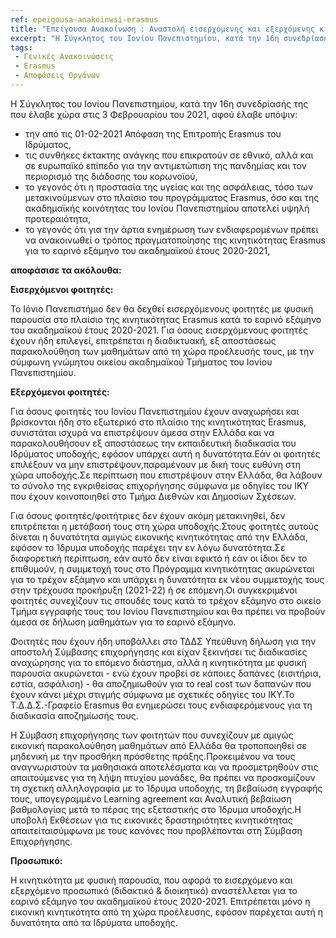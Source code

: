 ```yaml
---
ref: epeigousa-anakoinwsi-erasmus
title: "Επείγουσα Ανακοίνωση : Αναστολή εισερχόμενης και εξερχόμενης κινητικότητας Εrasmus με φυσική παρουσία στις χώρες υποδοχής -φοιτητών & προσωπικού- εαρινού εξαμήνου ακαδ. έτους 2020-2021 λόγω της πανδημίας COVID-19"
excerpt: "Η Σύγκλητος του Ιονίου Πανεπιστημίου, κατά την 16η συνεδρίασής της που έλαβε χώρα στις 3 Φεβρουαρίου του 2021, αφού έλαβε υπόψιν"
tags:
 - Γενικές Ανακοινώσεις
 - Erasmus
 - Αποφάσεις Οργάνων 
--- 
```

Η Σύγκλητος του Ιονίου Πανεπιστημίου, κατά την 16η συνεδρίασής της που έλαβε χώρα στις 3 Φεβρουαρίου του 2021, αφού έλαβε υπόψιν:

* την από τις 01-02-2021 Απόφαση της Επιτροπής Erasmus του Ιδρύματος,
* τις συνθήκες έκτακτης ανάγκης που επικρατούν σε εθνικό, αλλά και σε ευρωπαϊκό επίπεδο για την αντιμετώπιση της πανδημίας και τον περιορισμό της διάδοσης του κορωνοϊού,
* το γεγονός ότι η προστασία της υγείας και της ασφάλειας, τόσο των μετακινούμενων στο πλαίσιο του προγράμματος Erasmus, όσο και της ακαδημαϊκής κοινότητας του Ιονίου Πανεπιστημίου αποτελεί υψηλή προτεραιότητα,
* το γεγονός ότι για την άρτια ενημέρωση των ενδιαφερομένων πρέπει να ανακοινωθεί ο τρόπος πραγματοποίησης της κινητικότητας Εrasmus για το εαρινό εξάμηνο του ακαδημαϊκού έτους 2020-2021,

**αποφάσισε τα ακόλουθα:**

**Εισερχόμενοι φοιτητές:**

Το Ιόνιο Πανεπιστήμιο δεν θα δεχθεί εισερχόμενους φοιτητές με φυσική παρουσία στο πλαίσιο της κινητικότητας Erasmus κατά το εαρινό εξάμηνο του ακαδημαϊκού έτους 2020-2021. Για όσους εισερχόμενους φοιτητές έχουν ήδη επιλεγεί, επιτρέπεται η διαδικτυακή, εξ αποστάσεως παρακολούθηση των μαθημάτων από τη χώρα προέλευσής τους, με την σύμφωνη γνώμητου οικείου ακαδημαϊκού Τμήματος του Ιονίου Πανεπιστημίου.

**Εξερχόμενοι φοιτητές:**

Για όσους φοιτητές του Ιονίου Πανεπιστημίου έχουν αναχωρήσει και βρίσκονται ήδη στο εξωτερικό στο πλαίσιο της κινητικότητας Erasmus, συνιστάται ισχυρά να επιστρέψουν άμεσα στην Ελλάδα και να παρακολουθήσουν εξ αποστάσεως την εκπαιδευτική διαδικασία του Ιδρύματος υποδοχής, εφόσον υπάρχει αυτή η δυνατότητα.Εάν οι φοιτητές επιλέξουν να μην επιστρέψουν,παραμένουν με δική τους ευθύνη στη χώρα υποδοχής.Σε περίπτωση που επιστρέψουν στην Ελλάδα, θα λάβουν το σύνολο της εγκριθείσας επιχορήγησης σύμφωνα με οδηγίες του ΙΚΥ που έχουν κοινοποιηθεί στο Τμήμα Διεθνών και Δημοσίων Σχέσεων.

Για όσους φοιτητές/φοιτήτριες δεν έχουν ακόμη μετακινηθεί, δεν επιτρέπεται η μετάβασή τους στη χώρα υποδοχής.Στους φοιτητές αυτούς δίνεται η δυνατότητα αμιγώς εικονικής κινητικότητας από την Ελλάδα, εφόσον το Ίδρυμα υποδοχής παρέχει την εν λόγω δυνατότητα.Σε διαφορετική περίπτωση, εάν αυτό δεν είναι εφικτό ή εάν οι ίδιοι δεν το επιθυμούν, η συμμετοχή τους στο Πρόγραμμα κινητικότητας ακυρώνεται για το τρέχον εξάμηνο και υπάρχει η δυνατότητα εκ νέου συμμετοχής τους στην τρέχουσα προκήρυξη (2021-22) ή σε επόμενη.Οι συγκεκριμένοι φοιτητές συνεχίζουν τις σπουδές τους κατά το τρέχον εξάμηνο στο οικείο Τμήμα εγγραφής τους του Ιονίου Πανεπιστημίου και θα πρέπει να προβούν άμεσα σε δήλωση μαθημάτων για το εαρινό εξάμηνο.

Φοιτητές που έχουν ήδη υποβάλλει στο ΤΔΔΣ Υπεύθυνη δήλωση για την αποστολή Σύμβασης επιχορήγησης και είχαν ξεκινήσει τις διαδικασίες αναχώρησης για το επόμενο διάστημα, αλλά η κινητικότητα με φυσική παρουσία ακυρώνεται - ενώ έχουν προβεί σε κάποιες δαπάνες (εισιτήρια, εστία, ασφάλιση) - θα αποζημιωθούν για το real cost των δαπανών που έχουν κάνει μέχρι στιγμής σύμφωνα με σχετικές οδηγίες του ΙΚΥ.Το Τ.Δ.Δ.Σ.-Γραφείο Erasmus θα ενημερώσει τους ενδιαφερόμενους για τη διαδικασία αποζημίωσής τους.

Η Σύμβαση επιχορήγησης  των φοιτητών που συνεχίζουν με αμιγώς εικονική παρακολούθηση μαθημάτων από Ελλάδα θα τροποποιηθεί σε μηδενική με την προσθήκη πρόσθετης πράξης.Προκειμένου να τους αναγνωριστούν τα μαθησιακά αποτελέσματα και να προσμετρηθούν στις απαιτούμενες για τη λήψη πτυχίου μονάδες, θα πρέπει να προσκομίζουν τη σχετική αλληλογραφία με το Ίδρυμα υποδοχής, τη βεβαίωση εγγραφής τους, υπογεγραμμένο Learning agreement και Αναλυτική βεβαίωση βαθμολογίας μετά το πέρας της εξεταστικής στο Ίδρυμα υποδοχής.Η υποβολή Εκθέσεων για τις εικονικές δραστηριότητες κινητικότητας απαιτείταισύμφωνα με τους κανόνες που προβλέπονται στη Σύμβαση Επιχορήγησης.

**Προσωπικό:**

Η κινητικότητα με φυσική παρουσία, που αφορά το εισερχόμενο και εξερχόμενο προσωπικό (διδακτικό & διοικητικό) αναστέλλεται για το εαρινό εξάμηνο του ακαδημαϊκού έτους 2020-2021. Επιτρέπεται μόνο η εικονική κινητικότητα από τη χώρα προέλευσης, εφόσον παρέχεται αυτή η δυνατότητα από τα Ιδρύματα υποδοχής.
